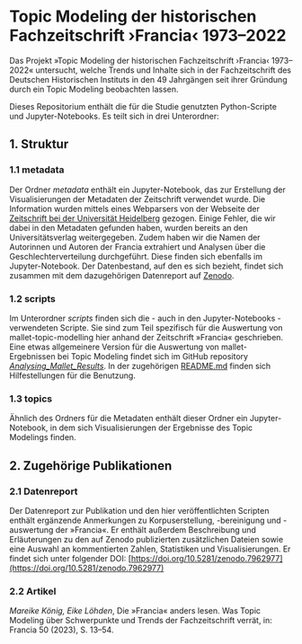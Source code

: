 # Topic Modeling der historischen Fachzeitschrift ›Francia‹ 1973–2022

Das Projekt »Topic Modeling der historischen Fachzeitschrift ›Francia‹ 1973–2022« untersucht,
welche Trends und Inhalte sich in der Fachzeitschrift des Deutschen Historischen
Instituts in den 49 Jahrgängen seit ihrer Gründung durch ein Topic Modeling
beobachten lassen.

Dieses Repositorium enthält die für die Studie genutzten Python-Scripte und Jupyter-Notebooks.
Es teilt sich in drei Unterordner: 
## 1. Struktur
### 1.1 metadata
Der Ordner *metadata* enthält ein Jupyter-Notebook, das zur Erstellung der
Visualisierungen der Metadaten der Zeitschrift verwendet wurde. Die Information wurden mittels 
eines Webparsers von der Webseite der [Zeitschrift bei der Universität Heidelberg](https://journals.ub.uni-heidelberg.de/index.php/fr/)
gezogen. Einige Fehler, die wir dabei in den Metadaten gefunden haben, wurden bereits an den Universitätsverlag weitergegeben.
Zudem haben wir die Namen der Autorinnen und Autoren der Francia extrahiert und Analysen über die Geschlechterverteilung
durchgeführt. Diese finden sich ebenfalls im Jupyter-Notebook. Der Datenbestand, auf den es sich bezieht, findet
sich zusammen mit dem dazugehörigen Datenreport auf [Zenodo](https://doi.org/10.5281/zenodo.7962977).

### 1.2 scripts
Im Unterordner *scripts* finden sich die - auch in den Jupyter-Notebooks - verwendeten Scripte.
Sie sind zum Teil spezifisch für die Auswertung von mallet-topic-modelling hier anhand der Zeitschrift »Francia« geschrieben.
Eine etwas allgemeinere Version für die Auswertung von mallet-Ergebnissen bei Topic Modeling findet sich im GitHub repository
[*Analysing_Mallet_Results*](https://github.com/Leano1998/Analysing_Mallet_Results). In der zugehörigen [README.md](https://github.com/Leano1998/Analysing_Mallet_Results/blob/main/README.md) finden sich Hilfestellungen für die Benutzung.

### 1.3 topics
Ähnlich des Ordners für die Metadaten enthält dieser Ordner ein Jupyter-Notebook, in dem sich Visualisierungen der Ergebnisse des Topic Modelings finden.

## 2. Zugehörige Publikationen
### 2.1 Datenreport
Der Datenreport zur Publikation und den hier veröffentlichten Scripten
enthält ergänzende Anmerkungen zu Korpuserstellung, -bereinigung und -auswertung
der »Francia«. Er enthält außerdem Beschreibung und Erläuterungen zu den auf
Zenodo publizierten zusätzlichen Dateien sowie eine Auswahl an kommentierten Zahlen,
Statistiken und Visualisierungen. Er findet sich unter folgender DOI: [https://doi.org/10.5281/zenodo.7962977](https://doi.org/10.5281/zenodo.7962977)

### 2.2 Artikel

*Mareike König, Eike Löhden*, Die »Francia« anders lesen. Was Topic Modeling über Schwerpunkte und Trends der Fachzeitschrift verrät, in: Francia 50 (2023), S. 13–54.
